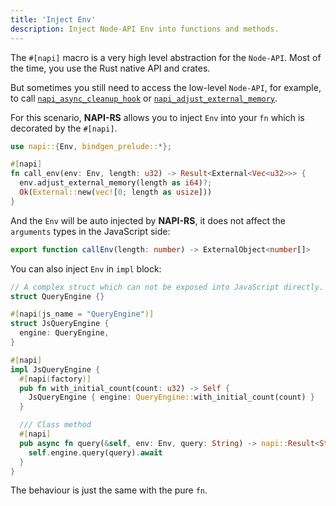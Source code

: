 ```yaml
---
title: 'Inject Env'
description: Inject Node-API Env into functions and methods.
---
```


The `#[napi]` macro is a very high level abstraction for the `Node-API`. Most of the time, you use the Rust native API and crates.

But sometimes you still need to access the low-level `Node-API`, for example, to call [`napi_async_cleanup_hook`](https://nodejs.org/api/n-api.html#napi_async_cleanup_hook) or [`napi_adjust_external_memory`](https://nodejs.org/api/n-api.html#napi_adjust_external_memory).

For this scenario, **NAPI-RS** allows you to inject `Env` into your `fn` which is decorated by the `#[napi]`.

```rust {4} title=lib.rs
use napi::{Env, bindgen_prelude::*};

#[napi]
fn call_env(env: Env, length: u32) -> Result<External<Vec<u32>>> {
  env.adjust_external_memory(length as i64)?;
  Ok(External::new(vec![0; length as usize]))
}
```

And the `Env` will be auto injected by **NAPI-RS**, it does not affect the `arguments` types in the JavaScript side:

```ts title=index.d.ts
export function callEnv(length: number) -> ExternalObject<number[]>
```

You can also inject `Env` in `impl` block:

```rust {18} title=lib.rs
// A complex struct which can not be exposed into JavaScript directly.
struct QueryEngine {}

#[napi(js_name = "QueryEngine")]
struct JsQueryEngine {
  engine: QueryEngine,
}

#[napi]
impl JsQueryEngine {
  #[napi(factory)]
  pub fn with_initial_count(count: u32) -> Self {
    JsQueryEngine { engine: QueryEngine::with_initial_count(count) }
  }

  /// Class method
  #[napi]
  pub async fn query(&self, env: Env, query: String) -> napi::Result<String> {
    self.engine.query(query).await
  }
}
```

The behaviour is just the same with the pure `fn`.
